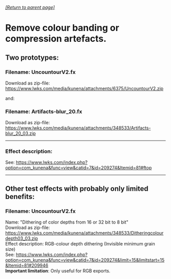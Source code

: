 *[[Return to parent page]](../README.md)*  

# Remove colour banding or compression artefacts.

## Two prototypes: 
### Filename: UncountourV2.fx  
Download as zip-file: https://www.lwks.com/media/kunena/attachments/6375/UncountourV2.zip  

and: 

### Filename: Artifacts-blur_20.fx  
Download as zip-file: https://www.lwks.com/media/kunena/attachments/348533/Artifacts-blur_20_03.zip  

--------------------------------------------------------------------------

### Effect description:
See: https://www.lwks.com/index.php?option=com_kunena&func=view&catid=7&id=209274&Itemid=81#ftop  



--------------------------------------------------------------------------

## Other test effects with probably only limited benefits:

### Filename: UncountourV2.fx  
Name: "Dithering of color depths from 16 or 32 bit to 8 bit"  
Download as zip-file: https://www.lwks.com/media/kunena/attachments/348533/Ditheringcolourdepth03_03.zip  
Effect description: RGB-colour depth dithering (Invisible minimum grain size)  
See: https://www.lwks.com/index.php?option=com_kunena&func=view&catid=7&id=209274&limit=15&limitstart=15&Itemid=81#209946  
**Important limitation**: Only useful for RGB exports.  
